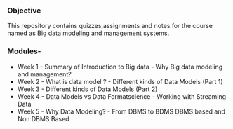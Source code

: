 ### Objective 
This repository contains quizzes,assignments and notes for the course named as Big data modeling and management systems. 

### Modules-
- Week 1 - Summary of Introduction to Big data 
         - Why Big data modeling and management?
- Week 2 - What is data model ?
         - Different kinds of Data Models (Part 1)
- Week 3 - Different kinds of Data Models (Part 2)
- Week 4 - Data Models vs Data Formatscience
         - Working with Streaming Data
- Week 5 - Why Data Modeling? 
         - From DBMS to BDMS
           DBMS based and Non DBMS Based
         
